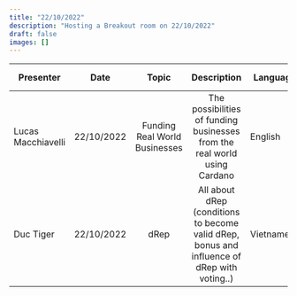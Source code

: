```yaml
---
title: "22/10/2022"
description: "Hosting a Breakout room on 22/10/2022"
draft: false
images: []
---
```


| Presenter          | Date       |             Topic             |                                         Description                                         | Language   | Recording (if any) |
| ------------------ | ---------- | :---------------------------: | :-----------------------------------------------------------------------------------------: | ---------- | ------------------ |
| Lucas Macchiavelli | 22/10/2022 | Funding Real World Businesses |          The possibilities of funding businesses from the real world using Cardano          | English    |                    |
| Duc Tiger          | 22/10/2022 |             dRep              | All about dRep (conditions to become valid dRep, bonus and influence of dRep with voting..) | Vietnamese |                    |
